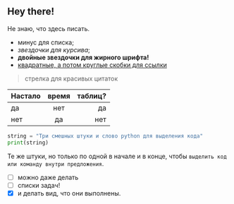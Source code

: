 ## Hey there!

Не знаю, что здесь писать. 
  
- минус для списка;
- *звездочки для курсива*;
- **двойные звездочки для жирного шрифта!**
- [квадратные, а потом круглые скобки для ссылки](google.com)
  
> стрелка для красивых цитаток

|Настало|время|таблиц?|
|-------|:---:|------:|
|да     |нет  |да     |
|нет    |да   |нет    |

```python
string = "Три смешных штуки и слово python для выделения кода"
print(string)
```

Те же штуки, но только по одной в начале и в конце, чтобы `выделить код или команду внутри предложения`.

- [ ] можно даже делать
- [ ] списки задач!
- [x] и делать вид, что они выполнены.
